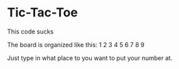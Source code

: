 # Tic-Tac-Toe
This code sucks

The board is organized like this:
1 2 3
4 5 6
7 8 9

Just type in what place to you want to put your number at.
